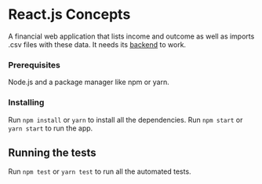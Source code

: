 # React.js Concepts

A financial web application that lists income and outcome as well as imports .csv files with these data. It needs its [backend](https://github.com/marinamsm/gostack-typeorm-upload) to work.

### Prerequisites

Node.js and a package manager like npm or yarn.

### Installing

Run `npm install` or `yarn` to install all the dependencies.
Run `npm start` or `yarn start` to run the app.

## Running the tests

Run `npm test` or `yarn test` to run all the automated tests.
